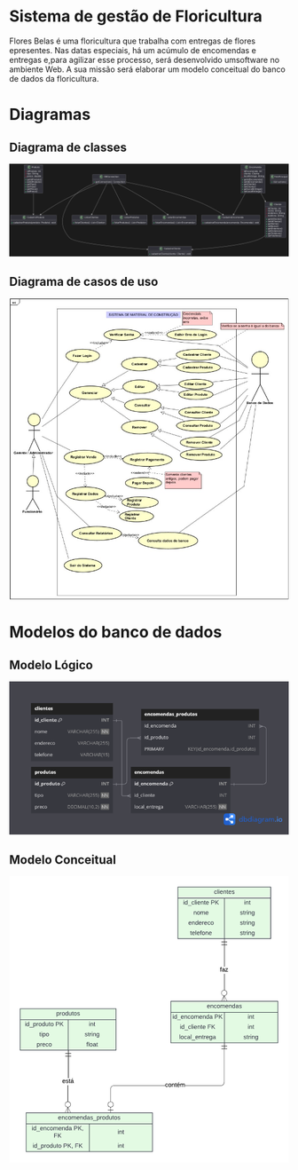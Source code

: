 # Sistema de gestão de Floricultura
Flores Belas é uma floricultura que trabalha com entregas de flores epresentes. Nas datas especiais, há um acúmulo de encomendas e entregas e,para agilizar esse processo, será desenvolvido umsoftware no ambiente Web. A sua missão será elaborar um modelo conceitual do banco de dados da floricultura. 
# Diagramas

## Diagrama de classes
![Diagrama de Classes](https://github.com/carlosfernandescrypt/floricultura-swing/blob/main/imgs/diagrama_classes.png)

## Diagrama de casos de uso
![Diagrama de Casos de uso](https://github.com/carlosfernandescrypt/floricultura-swing/blob/main/imgs/diagrama_casodeuso.jpg)

# Modelos do banco de dados

## Modelo Lógico
  ![Modelo Lógico](https://github.com/carlosfernandescrypt/floricultura-swing/blob/main/imgs/modelo_l%C3%B3gico)
## Modelo Conceitual
  ![Modelo Conceitual](https://github.com/carlosfernandescrypt/floricultura-swing/blob/main/imgs/UML%20class(1).png)

